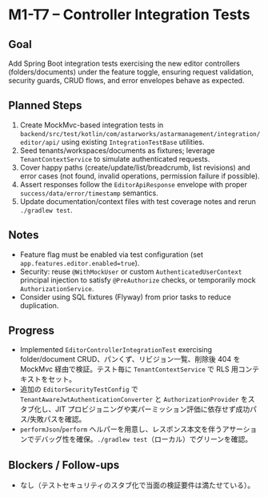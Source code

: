 # M1-T7 – Controller Integration Tests

## Goal
Add Spring Boot integration tests exercising the new editor controllers (folders/documents) under the feature toggle, ensuring request validation, security guards, CRUD flows, and error envelopes behave as expected.

## Planned Steps
1. Create MockMvc-based integration tests in `backend/src/test/kotlin/com/astarworks/astarmanagement/integration/editor/api/` using existing `IntegrationTestBase` utilities.
2. Seed tenants/workspaces/documents as fixtures; leverage `TenantContextService` to simulate authenticated requests.
3. Cover happy paths (create/update/list/breadcrumb, list revisions) and error cases (not found, invalid operations, permission failure if possible).
4. Assert responses follow the `EditorApiResponse` envelope with proper `success/data/error/timestamp` semantics.
5. Update documentation/context files with test coverage notes and rerun `./gradlew test`.

## Notes
- Feature flag must be enabled via test configuration (set `app.features.editor.enabled=true`).
- Security: reuse `@WithMockUser` or custom `AuthenticatedUserContext` principal injection to satisfy `@PreAuthorize` checks, or temporarily mock `AuthorizationService`.
- Consider using SQL fixtures (Flyway) from prior tasks to reduce duplication.

## Progress
- Implemented `EditorControllerIntegrationTest` exercising folder/document CRUD、パンくず、リビジョン一覧、削除後 404 を MockMvc 経由で検証。テスト毎に `TenantContextService` で RLS 用コンテキストをセット。
- 追加の `EditorSecurityTestConfig` で `TenantAwareJwtAuthenticationConverter` と `AuthorizationProvider` をスタブ化し、JIT プロビジョニングや実パーミッション評価に依存せず成功パス/失敗パスを確認。
- `performJson`/`perform` ヘルパーを用意し、レスポンス本文を伴うアサーションでデバッグ性を確保。`./gradlew test`（ローカル）でグリーンを確認。

## Blockers / Follow-ups
- なし（テストセキュリティのスタブ化で当面の検証要件は満たせている）。
